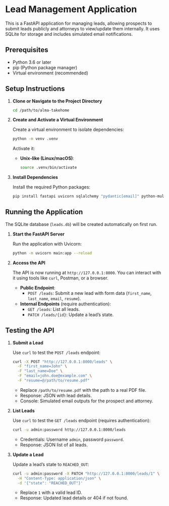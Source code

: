 # Lead Management Application

This is a FastAPI application for managing leads, allowing prospects to submit leads publicly and attorneys to view/update them internally. It uses SQLite for storage and includes simulated email notifications.

## Prerequisites

- Python 3.6 or later
- pip (Python package manager)
- Virtual environment (recommended)

## Setup Instructions

1. **Clone or Navigate to the Project Directory**

   ```bash
   cd /path/to/alma-takehome
   ```

2. **Create and Activate a Virtual Environment**

   Create a virtual environment to isolate dependencies:

   ```bash
   python -m venv .venv
   ```

   Activate it:

   - **Unix-like (Linux/macOS)**:
     ```bash
     source .venv/bin/activate
     ```

3. **Install Dependencies**

   Install the required Python packages:

   ```bash
   pip install fastapi uvicorn sqlalchemy "pydantic[email]" python-multipart
   ```

## Running the Application

The SQLite database (`leads.db`) will be created automatically on first run.

1. **Start the FastAPI Server**

   Run the application with Uvicorn:

   ```bash
   python -m uvicorn main:app --reload
   ```

2. **Access the API**

   The API is now running at `http://127.0.0.1:8000`. You can interact with it using tools like `curl`, Postman, or a browser.

   - **Public Endpoint**:
     - `POST /leads`: Submit a new lead with form data (`first_name`, `last_name`, `email`, `resume`).
   - **Internal Endpoints** (require authentication):
     - `GET /leads`: List all leads.
     - `PATCH /leads/{id}`: Update a lead’s state.

## Testing the API

1. **Submit a Lead**

   Use `curl` to test the `POST /leads` endpoint:

   ```bash
   curl -X POST "http://127.0.0.1:8000/leads" \
     -F "first_name=John" \
     -F "last_name=Doe" \
     -F "email=john.doe@example.com" \
     -F "resume=@/path/to/resume.pdf"
   ```

   - Replace `/path/to/resume.pdf` with the path to a real PDF file.
   - Response: JSON with lead details.
   - Console: Simulated email outputs for the prospect and attorney.

2. **List Leads**

   Use `curl` to test the `GET /leads` endpoint (requires authentication):

   ```bash
   curl -u admin:password http://127.0.0.1:8000/leads
   ```

   - Credentials: Username `admin`, password `password`.
   - Response: JSON list of all leads.

3. **Update a Lead**

   Update a lead’s state to `REACHED_OUT`:

   ```bash
   curl -u admin:password -X PATCH "http://127.0.0.1:8000/leads/1" \
     -H "Content-Type: application/json" \
     -d '{"state": "REACHED_OUT"}'
   ```

   - Replace `1` with a valid lead ID.
   - Response: Updated lead details or 404 if not found.
